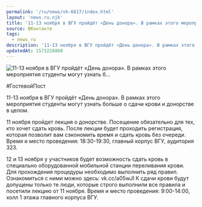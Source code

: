 ```yaml
---
permalink: '/ru/news/vk-6617/index.html'
layout: 'news.ru.njk'
title: '11-13 ноября в ВГУ пройдёт «День донора». В рамках этого мероприятия студенты могут узнать б'
source: ВКонтакте
tags:
  - news_ru
description: '11-13 ноября в ВГУ пройдёт «День донора». В рамках этого мероприятия студенты могут узнать б…'
updatedAt: 1573228860
---
```

![11-13 ноября в ВГУ пройдёт «День донора». В рамках этого мероприятия студенты могут узнать б…](https://sun9-34.userapi.com/impf/c854228/v854228937/15e31e/uKgwhcsKA74.jpg?size=1280x720&quality=96&proxy=1&sign=ee8b206bb6bf320c557f379df79bbfc0&c_uniq_tag=ItgO5qw_CA8xK4QZaOw3HKjsxRy_5eTEJKNKLgiYg3c&type=album)

#ГостевойПост

11-13 ноября в ВГУ пройдёт «День донора». В рамках этого мероприятия студенты могут узнать больше о сдачи крови и донорстве в целом.

11 ноября пройдет лекция о донорстве. Посещение обязательно для тех, кто хочет сдать кровь. После лекции будет проходить регистрация, которая позволит вам сэкономить время и сдать кровь без очереди.
Время и место проведения: 18:30-19:30, главный корпус ВГУ, аудитория 323.

12 и 13 ноября у участников будет возможность сдать кровь в специально оборудованной мобильной станции переливания крови. Для прохождения процедуры необходимо выполнить ряд правил. Ознакомиться с ними можно здесь: vk.cc/a05wJI
К сдачи крови будут допущены только те люди, которые строго выполнили все правила и посетили лекцию от 11 ноября.
Время и место проведения: 9:00-14:00, холл 1 этажа главного корпуса ВГУ.
